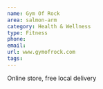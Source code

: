 ```yaml
---
name: Gym Of Rock
area: salmon-arm
category: Health & Wellness
type: Fitness
phone: 
email: 
url: www.gymofrock.com
tags:
---
```


Online store, free local delivery